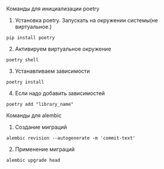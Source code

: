Команды для инициализации poetry

1. Установка poetry. Запускать на окружении системы(не виртуальное.)

```pip install poetry```

2. Активируем виртуальное окружение

```poetry shell```

3. Устанавливаем зависимости

```poetry install```

4. Если надо добавить зависимостей 

```poetry add "library_name"```


Команды для alembic
1. Создание миграций

```alembic revision --autogenerate -m 'commit-text'```

2. Применение миграций

```alembic upgrade head```